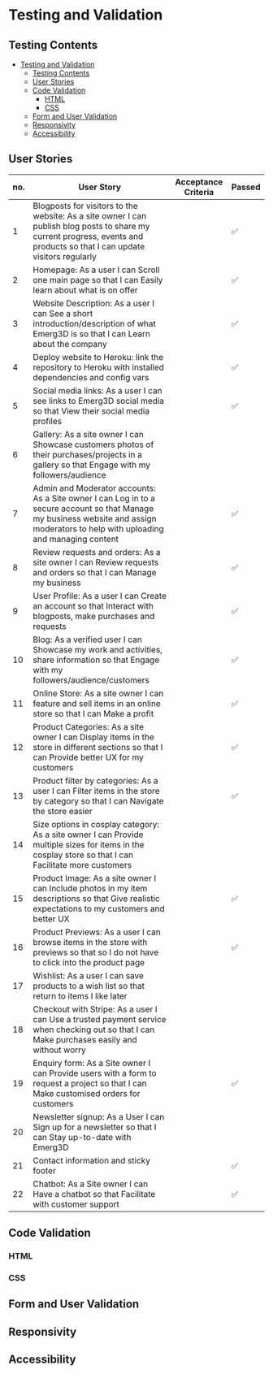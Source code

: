 # Testing and Validation

## Testing Contents
- [Testing and Validation](#testing-and-validation)
  - [Testing Contents](#testing-contents)
  - [User Stories](#user-stories)
  - [Code Validation](#code-validation)
    - [HTML](#html)
    - [CSS](#css)
  - [Form and User Validation](#form-and-user-validation)
  - [Responsivity](#responsivity)
  - [Accessibility](#accessibility)

## User Stories

| no. | User Story | Acceptance Criteria | Passed |
| -- | ---- | ---- | -- |
| 1 | Blogposts for visitors to the website: As a site owner I can publish blog posts to share my current progress, events and products so that I can update visitors regularly |  | ✅ |
| 2 | Homepage: As a user I can Scroll one main page so that I can Easily learn about what is on offer |  | ✅ |
| 3 | Website Description: As a user I can See a short introduction/description of what Emerg3D is so that I can Learn about the company |  | ✅ |
| 4 | Deploy website to Heroku: link the repository to Heroku with installed dependencies and config vars |  | ✅ |
| 5 | Social media links: As a user I can see links to Emerg3D social media so that View their social media profiles |  | ✅ |
| 6 | Gallery: As a site owner I can Showcase customers photos of their purchases/projects in a gallery so that Engage with my followers/audience |  |  |
| 7 | Admin and Moderator accounts: As a Site owner I can Log in to a secure account so that Manage my business website and assign moderators to help with uploading and managing content |  | ✅ |
| 8 | Review requests and orders: As a site owner I can Review requests and orders so that I can Manage my business |  | ✅ |
| 9 | User Profile: As a user I can Create an account so that Interact with blogposts, make purchases and requests |  | ✅ |
| 10 | Blog: As a verified user I can Showcase my work and activities, share information so that Engage with my followers/audience/customers |  | ✅ |
| 11 | Online Store: As a site owner I can feature and sell items in an online store so that I can Make a profit |  | ✅ |
| 12 | Product Categories: As a site owner I can Display items in the store in different sections so that I can Provide better UX for my customers |  | ✅ |
| 13 | Product filter by categories: As a user I can Filter items in the store by category so that I can Navigate the store easier |  | ✅ |
| 14 | Size options in cosplay category: As a site owner I can Provide multiple sizes for items in the cosplay store so that I can Facilitate more customers |  |  |
| 15 | Product Image: As a site owner I can Include photos in my item descriptions so that Give realistic expectations to my customers and better UX |  | ✅ |
| 16 | Product Previews: As a user I can browse items in the store with previews so that so I do not have to click into the product page |  | ✅ |
| 17 | Wishlist: As a user I can save products to a wish list so that return to items I like later |  |  |
| 18 | Checkout with Stripe: As a user I can Use a trusted payment service when checking out so that I can Make purchases easily and without worry |  |  |
| 19 | Enquiry form: As a Site owner I can Provide users with a form to request a project so that I can Make customised orders for customers |  | ✅ |
| 20 | Newsletter signup: As a User I can Sign up for a newsletter so that I can Stay up-to-date with Emerg3D |  |  |
| 21 | Contact information and sticky footer |  | ✅ |
| 22 | Chatbot: As a Site owner I can Have a chatbot so that Facilitate with customer support |  | ✅ |

## Code Validation

### HTML

### CSS

## Form and User Validation

## Responsivity

## Accessibility
